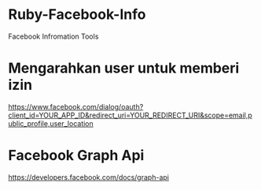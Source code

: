 # Ruby-Facebook-Info
<p>Facebook Infromation Tools</p>

# Mengarahkan user untuk memberi izin
<a href="https://www.facebook.com/dialog/oauth?client_id=YOUR_APP_ID&redirect_uri=YOUR_REDIRECT_URI&scope=email,public_profile,user_location">https://www.facebook.com/dialog/oauth?client_id=YOUR_APP_ID&redirect_uri=YOUR_REDIRECT_URI&scope=email,public_profile,user_location</a>

# Facebook Graph Api
<a href="https://developers.facebook.com/docs/graph-api">https://developers.facebook.com/docs/graph-api</a>
